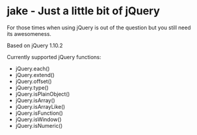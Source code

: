 jake - Just a little bit of jQuery
====

For those times when using jQuery is out of the question but you still need its awesomeness.

Based on jQuery 1.10.2

Currently supported jQuery functions:

* jQuery.each()
* jQuery.extend()
* jQuery.offset()
* jQuery.type()
* jQuery.isPlainObject()
* jQuery.isArray()
* jQuery.isArrayLike()
* jQuery.isFunction()
* jQuery.isWindow()
* jQuery.isNumeric()



